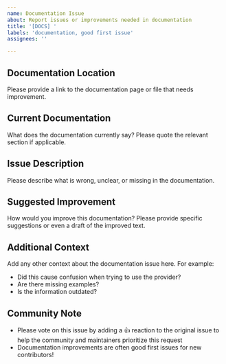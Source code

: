 ```yaml
---
name: Documentation Issue
about: Report issues or improvements needed in documentation
title: '[DOCS] '
labels: 'documentation, good first issue'
assignees: ''

---
```


## Documentation Location

Please provide a link to the documentation page or file that needs improvement.

## Current Documentation

What does the documentation currently say? Please quote the relevant section if applicable.

## Issue Description

Please describe what is wrong, unclear, or missing in the documentation.

## Suggested Improvement

How would you improve this documentation? Please provide specific suggestions or even a draft of the improved text.

## Additional Context

Add any other context about the documentation issue here. For example:

- Did this cause confusion when trying to use the provider?
- Are there missing examples?
- Is the information outdated?

## Community Note

- Please vote on this issue by adding a 👍 reaction to the original issue to help the community and maintainers prioritize this request
- Documentation improvements are often good first issues for new contributors!
